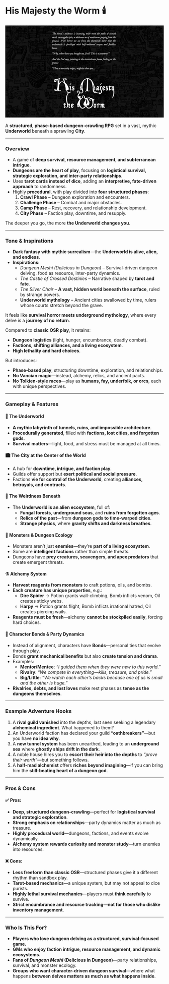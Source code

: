 # His Majesty the Worm 🕯️

![image](<images/Screenshot 2025-02-17 at 13.33.51.png>)

A **structured, phase-based dungeon-crawling RPG** set in a vast, mythic **Underworld** beneath a sprawling **City**.

---

### Overview
- A game of **deep survival, resource management, and subterranean intrigue**.
- **Dungeons are the heart of play**, focusing on **logistical survival, strategic exploration, and inter-party relationships**.
- Uses **tarot cards instead of dice**, adding an **interpretive, fate-driven approach** to randomness.
- Highly **procedural**, with play divided into **four structured phases**:  
  1. **Crawl Phase** – Dungeon exploration and encounters.  
  2. **Challenge Phase** – Combat and major obstacles.  
  3. **Camp Phase** – Rest, recovery, and relationship development.  
  4. **City Phase** – Faction play, downtime, and resupply.  

The deeper you go, the more **the Underworld changes you**.

---

### Tone & Inspirations
- **Dark fantasy with mythic surrealism**—the **Underworld is alive, alien, and endless**.  
- **Inspirations:**  
  - *Dungeon Meshi (Delicious in Dungeon)* – Survival-driven dungeon delving, food as resource, inter-party dynamics.  
  - *The Castle of Crossed Destinies* – Narrative shaped by **tarot and fate**.  
  - *The Silver Chair* – **A vast, hidden world beneath the surface**, ruled by strange powers.  
  - **Underworld mythology** – Ancient cities swallowed by time, rulers whose courts stretch beyond the grave.  

It feels like **survival horror meets underground mythology**, where every delve is a **journey of no return**.  

Compared to **classic OSR play**, it retains:  
- **Dungeon logistics** (light, hunger, encumbrance, deadly combat).  
- **Factions, shifting alliances, and a living ecosystem**.  
- **High lethality and hard choices**.  

But introduces:  
- **Phase-based play**, structuring downtime, exploration, and relationships.  
- **No Vancian magic**—instead, alchemy, relics, and ancient pacts.  
- **No Tolkien-style races**—play as **humans, fay, underfolk, or orcs**, each with unique perspectives.

---

### Gameplay & Features

#### 🏰 The Underworld
- **A mythic labyrinth of tunnels, ruins, and impossible architecture**.  
- **Procedurally generated**, filled with **factions, lost cities, and forgotten gods**.  
- **Survival matters**—light, food, and stress must be managed at all times.  

#### 🏙️ The City at the Center of the World
- A hub for **downtime, intrigue, and faction play**.  
- Guilds offer support but **exert political and social pressure**.  
- Factions **vie for control of the Underworld**, creating **alliances, betrayals, and contracts**.  

#### 🌌 The Weirdness Beneath
- The **Underworld is an alien ecosystem**, full of:  
  - **Fungal forests**, **underground seas**, and **ruins from forgotten ages**.  
  - **Relics of the past**—from **dungeon gods to time-warped cities**.  
  - **Strange physics**, where **gravity shifts and darkness breathes**.  

#### 🐉 Monsters & Dungeon Ecology
- Monsters aren’t just **enemies**—they’re **part of a living ecosystem**.  
- Some are **intelligent factions** rather than simple threats.  
- Dungeons have **prey creatures, scavengers, and apex predators** that create emergent threats.  

#### ⚗️ Alchemy System
- **Harvest reagents from monsters** to craft potions, oils, and bombs.  
- **Each creature has unique properties**, e.g.:  
  - **Dire Spider** → Potion grants wall-climbing, Bomb inflicts venom, Oil creates sticky webs.  
  - **Harpy** → Potion grants flight, Bomb inflicts irrational hatred, Oil creates piercing wails.  
- **Reagents must be fresh**—alchemy **cannot be stockpiled easily**, forcing hard choices.  

#### 🔗 Character Bonds & Party Dynamics
- Instead of alignment, characters have **Bonds**—personal ties that evolve through play.  
- Bonds **grant mechanical benefits** but also **create tension and drama**.  
- Examples:  
  - **Mentor/Mentee**: *“I guided them when they were new to this world.”*  
  - **Rivalry**: *“We compete in everything—kills, treasure, and pride.”*  
  - **Big/Little**: *“We watch each other’s backs because one of us is small and the other is huge.”*  
- **Rivalries, debts, and lost loves** make rest phases as **tense as the dungeons themselves**.

---

### Example Adventure Hooks
1. A **rival guild vanished** into the depths, last seen seeking a legendary **alchemical ingredient**. What happened to them?  
2. An Underworld faction has declared your guild **“oathbreakers”**—but you have **no idea why**.  
3. A **new tunnel system** has been unearthed, leading to an **underground sea** where **ghostly ships drift in the dark**.  
4. A noble house hires you to **escort their heir into the depths** to *“prove their worth”*—but something follows.  
5. A **half-mad alchemist** offers **riches beyond imagining**—if you can bring him the **still-beating heart of a dungeon god**.  

---

### Pros & Cons

#### ✅ Pros:
- **Deep, structured dungeon-crawling**—perfect for **logistical survival and strategic exploration**.  
- **Strong emphasis on relationships**—party dynamics matter as much as treasure.  
- **Highly procedural world**—dungeons, factions, and events evolve dynamically.  
- **Alchemy system rewards curiosity and monster study**—turn enemies into resources.  

#### ❌ Cons:
- **Less freeform than classic OSR**—structured phases give it a different rhythm than sandbox play.  
- **Tarot-based mechanics**—a unique system, but may not appeal to dice purists.  
- **Highly lethal survival mechanics**—players must **think carefully** to survive.  
- **Strict encumbrance and resource tracking**—**not for those who dislike inventory management**.  

---

### Who Is This For?
- **Players who love dungeon delving as a structured, survival-focused game.**  
- **GMs who enjoy faction intrigue, resource management, and dynamic ecosystems.**  
- **Fans of *Dungeon Meshi* (Delicious in Dungeon)**—party relationships, survival, and monster ecology.  
- **Groups who want character-driven dungeon survival**—where what happens **between delves matters as much as what happens inside**.  
